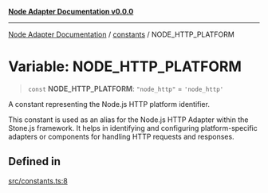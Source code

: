 [**Node Adapter Documentation v0.0.0**](../../README.md)

***

[Node Adapter Documentation](../../modules.md) / [constants](../README.md) / NODE\_HTTP\_PLATFORM

# Variable: NODE\_HTTP\_PLATFORM

> `const` **NODE\_HTTP\_PLATFORM**: `"node_http"` = `'node_http'`

A constant representing the Node.js HTTP platform identifier.

This constant is used as an alias for the Node.js HTTP Adapter within the Stone.js framework.
It helps in identifying and configuring platform-specific adapters or components for handling
HTTP requests and responses.

## Defined in

[src/constants.ts:8](https://github.com/stonemjs/node-adapter/blob/9929d494d97af9b76f0eedfbba8a3119e7dc4922/src/constants.ts#L8)
